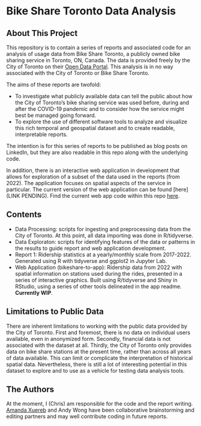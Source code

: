 # Bike Share Toronto Data Analysis
## About This Project

This repository is to contain a series of reports and associated code for an analysis of usage data from Bike Share Toronto, a publicly owned bike sharing service in Toronto, ON, Canada. The data is provided freely by the City of Toronto on their [Open Data Portal](https://open.toronto.ca/). This analysis is in no way associated with the City of Toronto or Bike Share Toronto.

The aims of these reports are twofold:
- To investigate what publicly available data can tell the public about how the City of Toronto’s bike sharing service was used before, during and after the COVID-19 pandemic and to consider how the service might best be managed going forward.
- To explore the use of different software tools to analyze and visualize this rich temporal and geospatial dataset and to create readable, interpretable reports.

The intention is for this series of reports to be published as blog posts on LinkedIn, but they are also readable in this repo along with the underlying code.

In addition, there is an interactive web application in development that allows for exploration of a subset of the data used in the reports (from 2022). The application focuses on spatial aspects of the service in particular. The current version of the web application can be found [here](LINK PENDING). Find the current web app code within this repo [here](https://github.com/cmkimber/bikeshare-to/tree/main/bikeshare-to-app).

## Contents

- Data Processing: scripts for ingesting and preprocessing data from the City of Toronto. At this point, all data importing was done in R/tidyverse.
- Data Exploraton: scripts for identifying features of the data or patterns in the results to guide report and web application development.
- Report 1: Ridership statistics at a yearly/monthly scale from 2017-2022. Generated using R with tidyverse and ggplot2 in Jupyter Lab.
- Web Application (bikeshare-to-app): Ridership data from 2022 with spatial information on stations used during the rides, presented in a series of interactive graphics. Built using R/tidyverse and Shiny in RStudio, using a series of other tools delineated in the app readme. **Currently WIP**.

## Limitations to Public Data

There are inherent limitations to working with the public data provided by the City of Toronto. First and foremost, there is no data on individual users available, even in anonymized form. Secondly, financial data is not associated with the dataset at all. Thirdly, the City of Toronto only provides data on bike share stations at the present time, rather than across all years of data available. This can limit or complicate the interpretation of historical spatial data. Nevertheless, there is still a lot of interesting potential in this dataset to explore and to use as a vehicle for testing data analysis tools.

## The Authors

At the moment, I (Chris) am responsible for the code and the report writing. [Amanda Xuereb](https://www.linkedin.com/in/amanda-xuereb-4a75139a/) and Andy Wong have been collaborative brainstorming and editing partners and may well contribute coding in future reports.

